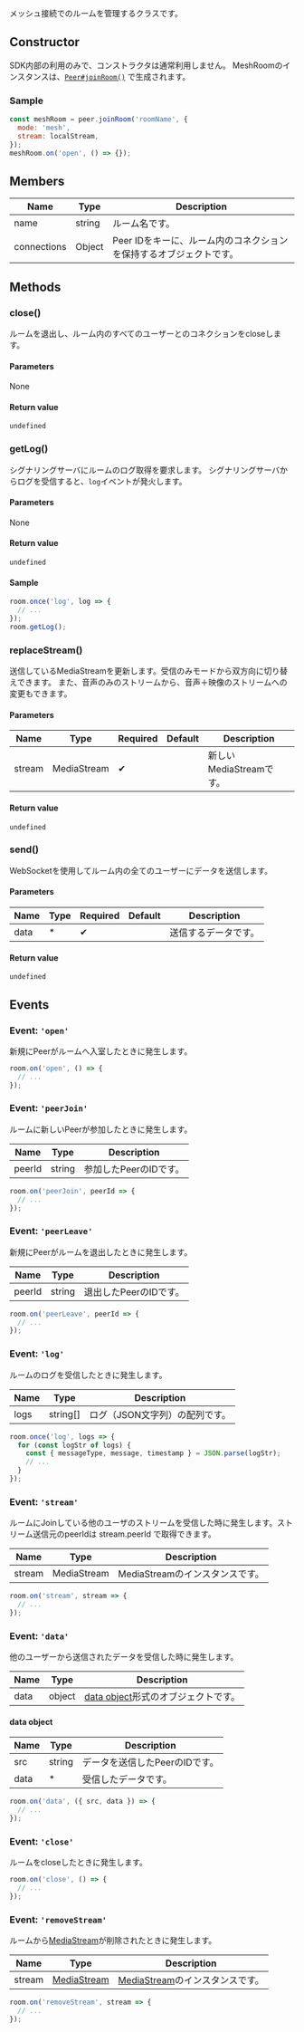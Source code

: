 メッシュ接続でのルームを管理するクラスです。

## Constructor

SDK内部の利用のみで、コンストラクタは通常利用しません。
MeshRoomのインスタンスは、[`Peer#joinRoom()`](../peer#joinroom) で生成されます。

### Sample

```js
const meshRoom = peer.joinRoom('roomName', {
  mode: 'mesh',
  stream: localStream,
});
meshRoom.on('open', () => {});
```

## Members

| Name        | Type   | Description                                        |
| ----------- | ------ | -------------------------------------------------- |
| name        | string | ルーム名です。                                     |
| connections | Object | Peer IDをキーに、ルーム内のコネクションを保持するオブジェクトです。 |

## Methods

### close()

ルームを退出し、ルーム内のすべてのユーザーとのコネクションをcloseします。

#### Parameters

None

#### Return value

`undefined`

### getLog()

シグナリングサーバにルームのログ取得を要求します。
シグナリングサーバからログを受信すると、`log`イベントが発火します。

#### Parameters

None

#### Return value

`undefined`

#### Sample

```js
room.once('log', log => {
  // ...
});
room.getLog();
```

### replaceStream()

送信しているMediaStreamを更新します。受信のみモードから双方向に切り替えできます。
また、音声のみのストリームから、音声＋映像のストリームへの変更もできます。

#### Parameters

| Name   | Type        | Required | Default | Description                           |
| ------ | ----------- | -------- | ------- | ------------------------------------- |
| stream | MediaStream | ✔         |         | 新しいMediaStreamです。 |

#### Return value

`undefined`

### send()

WebSocketを使用してルーム内の全てのユーザーにデータを送信します。

#### Parameters

| Name | Type | Required | Default | Description          |
| ---- | ---- | -------- | ------- | -------------------- |
| data | *    | ✔        |         | 送信するデータです。 |

#### Return value

`undefined`

## Events

### Event: `'open'`

新規にPeerがルームへ入室したときに発生します。

```js
room.on('open', () => {
  // ...
});
```

### Event: `'peerJoin'`

ルームに新しいPeerが参加したときに発生します。

| Name   | Type   | Description    |
| ------ | ------ | -------------- |
| peerId | string | 参加したPeerのIDです。 |

```js
room.on('peerJoin', peerId => {
  // ...
});
```

### Event: `'peerLeave'`

新規にPeerがルームを退出したときに発生します。

| Name   | Type   | Description    |
| ------ | ------ | -------------- |
| peerId | string | 退出したPeerのIDです。 |

```js
room.on('peerLeave', peerId => {
  // ...
});
```

### Event: `'log'`

ルームのログを受信したときに発生します。

| Name | Type     | Description                  |
| ---- | -------- | ---------------------------- |
| logs | string[] | ログ（JSON文字列）の配列です。 |

```js
room.once('log', logs => {
  for (const logStr of logs) {
    const { messageType, message, timestamp } = JSON.parse(logStr);
    // ...
  }
});
```

### Event: `'stream'`

ルームにJoinしている他のユーザのストリームを受信した時に発生します。ストリーム送信元のpeerIdは stream.peerId で取得できます。

| Name   | Type        | Description                     |
| ------ | ----------- | ------------------------------- |
| stream | MediaStream | MediaStreamのインスタンスです。 |

```js
room.on('stream', stream => {
  // ...
});
```

### Event: `'data'`

他のユーザーから送信されたデータを受信した時に発生します。

| Name | Type   | Description                                         |
| ---- | ------ | --------------------------------------------------- |
| data | object | [data object](#data-object)形式のオブジェクトです。 |


#### data object

| Name | Type   | Description                    |
| ---- | ------ | ------------------------------ |
| src  | string | データを送信したPeerのIDです。 |
| data | *      | 受信したデータです。           |

```js
room.on('data', ({ src, data }) => {
  // ...
});
```

### Event: `'close'`

ルームをcloseしたときに発生します。

```js
room.on('close', () => {
  // ...
});
```

### Event: `'removeStream'`

ルームから[MediaStream]が削除されたときに発生します。

| Name   | Type        | Description                     |
| ------ | ----------- | ------------------------------- |
| stream | [MediaStream] | [MediaStream]のインスタンスです。 |

```js
room.on('removeStream', stream => {
  // ...
});
```

[MediaStream]: https://w3c.github.io/mediacapture-main/#mediastream
